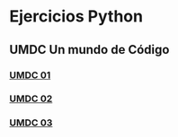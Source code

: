 # Ejercicios Python

## UMDC Un mundo de Código
### [UMDC 01](https://github.com/mentecatoDev/python/tree/master/UMDC/01)
### [UMDC 02](https://github.com/mentecatoDev/python/tree/master/UMDC/03)
### [UMDC 03](https://github.com/mentecatoDev/python/tree/master/UMDC/03)

